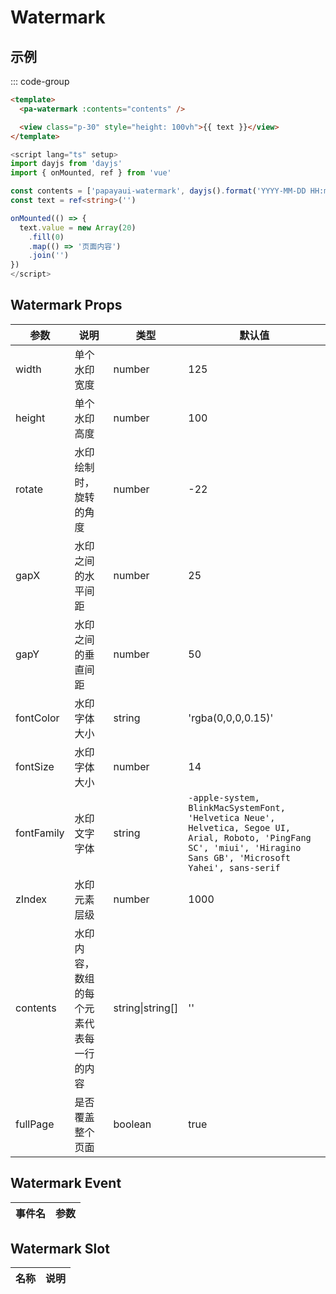 # Watermark

## 示例

<!--codes start-->

::: code-group

```html [template]
<template>
  <pa-watermark :contents="contents" />

  <view class="p-30" style="height: 100vh">{{ text }}</view>
</template>
```
```ts [script]
<script lang="ts" setup>
import dayjs from 'dayjs'
import { onMounted, ref } from 'vue'

const contents = ['papayaui-watermark', dayjs().format('YYYY-MM-DD HH:mm')]
const text = ref<string>('')

onMounted(() => {
  text.value = new Array(20)
    .fill(0)
    .map(() => '页面内容')
    .join('')
})
</script>
```

<!--codes end-->

## Watermark Props

<!--props start-->

| 参数 | 说明 | 类型 | 默认值 |
| --- | ----- | --- | --- |
| width | 单个水印宽度 | number |  125 |
| height | 单个水印高度 | number |  100 |
| rotate | 水印绘制时，旋转的角度 | number |  -22 |
| gapX | 水印之间的水平间距 | number |  25 |
| gapY | 水印之间的垂直间距 | number |  50 |
| fontColor | 水印字体大小 | string |  'rgba(0,0,0,0.15)' |
| fontSize | 水印字体大小 | number |  14 |
| fontFamily | 水印文字字体 | string |  `-apple-system, BlinkMacSystemFont, 'Helvetica Neue', Helvetica, Segoe UI, Arial, Roboto, 'PingFang SC', 'miui', 'Hiragino Sans GB', 'Microsoft Yahei', sans-serif` |
| zIndex | 水印元素层级 | number |  1000 |
| contents | 水印内容，数组的每个元素代表每一行的内容 | string\|string[] |  '' |
| fullPage | 是否覆盖整个页面 | boolean |  true |

<!--props end-->

## Watermark Event

<!--event start-->

| 事件名 | 参数 |
| --- | --- |


<!--event end-->

## Watermark Slot

<!--slot start-->

| 名称 | 说明 |
| --- | --- |


<!--slot end-->

